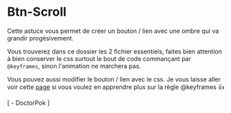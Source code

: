 # Btn-Scroll

Cette astuce vous permet de créer un bouton / lien avec une ombre qui va grandir progésivement.

Vous trouverez dans ce dossier les 2 fichier essentiels, faites bien attention à bien conserver le css surtout le bout de code commançant par `@keyframes`, sinon l'animation ne marchera pas.

Vous pouvez aussi modifier le bouton / lien avec le css. Je vous laisse aller voir cette [page](https://developer.mozilla.org/fr/docs/Web/CSS/@keyframes) si vous voulez en apprendre plus sur la règle @keyframes 👍

[ - DoctorPok ]
